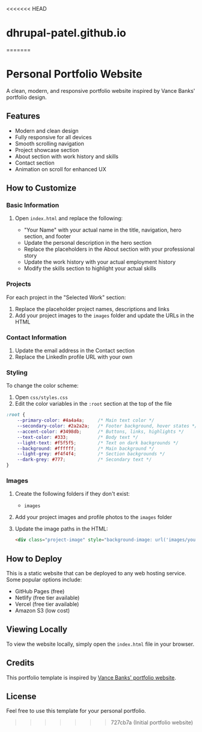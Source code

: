 <<<<<<< HEAD
# dhrupal-patel.github.io
=======
# Personal Portfolio Website

A clean, modern, and responsive portfolio website inspired by Vance Banks' portfolio design.

## Features

- Modern and clean design
- Fully responsive for all devices
- Smooth scrolling navigation
- Project showcase section
- About section with work history and skills
- Contact section
- Animation on scroll for enhanced UX

## How to Customize

### Basic Information

1. Open `index.html` and replace the following:

   - "Your Name" with your actual name in the title, navigation, hero section, and footer
   - Update the personal description in the hero section
   - Replace the placeholders in the About section with your professional story
   - Update the work history with your actual employment history
   - Modify the skills section to highlight your actual skills

### Projects

For each project in the "Selected Work" section:

1. Replace the placeholder project names, descriptions and links
2. Add your project images to the `images` folder and update the URLs in the HTML

### Contact Information

1. Update the email address in the Contact section
2. Replace the LinkedIn profile URL with your own

### Styling

To change the color scheme:

1. Open `css/styles.css`
2. Edit the color variables in the `:root` section at the top of the file

```css
:root {
    --primary-color: #4a4a4a;     /* Main text color */
    --secondary-color: #2a2a2a;   /* Footer background, hover states */
    --accent-color: #3498db;      /* Buttons, links, highlights */
    --text-color: #333;           /* Body text */
    --light-text: #f5f5f5;        /* Text on dark backgrounds */
    --background: #ffffff;        /* Main background */
    --light-grey: #f4f4f4;        /* Section backgrounds */
    --dark-grey: #777;            /* Secondary text */
}
```

### Images

1. Create the following folders if they don't exist:
   - `images`

2. Add your project images and profile photos to the `images` folder

3. Update the image paths in the HTML:
   ```html
   <div class="project-image" style="background-image: url('images/your-image.jpg')"></div>
   ```

## How to Deploy

This is a static website that can be deployed to any web hosting service. Some popular options include:

- GitHub Pages (free)
- Netlify (free tier available)
- Vercel (free tier available)
- Amazon S3 (low cost)

## Viewing Locally

To view the website locally, simply open the `index.html` file in your browser.

## Credits

This portfolio template is inspired by [Vance Banks' portfolio website](https://www.vancedesignsproducts.com/).

## License

Feel free to use this template for your personal portfolio. 
>>>>>>> 727cb7a (Initial portfolio website)
